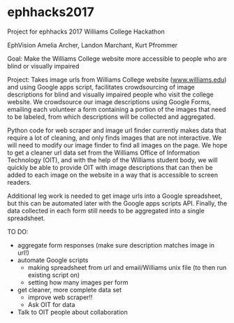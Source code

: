 # ephhacks2017
Project for ephhacks 2017 Williams College Hackathon

EphVision
Amelia Archer, Landon Marchant,  Kurt Pfrommer

Goal: Make the Williams College website more accessible to people who are blind or visually impaired

Project: Takes image urls from Williams College website (www.williams.edu) and using Google apps script, facilitates crowdsourcing of image descriptions for blind and visually impaired people who visit the college website. We crowdsource our image descriptions using Google Forms, emailing each volunteer a form containing a portion of the images that need to be labeled, from which descriptions will be collected and aggregated.

Python code for web scraper and image url finder currently makes data that require a lot of cleaning, and only finds images that are not interactive. We will need to modify our image finder to find all images on the page. We hope to get a cleaner url data set from the Williams Office of Information Technology (OIT), and with the help of the Williams student body, we will quickly be able to provide OIT with image descriptions that can then be added to each image on the website in a way that is accessible to screen readers.

Additional leg work is needed to get image urls into a Google spreadsheet, but this can be automated later with the Google apps scripts API. Finally, the data collected in each form still needs to be aggregated into a single spreadsheet.

TO DO:
- aggregate form responses (make sure description matches image in url!)
- automate Google scripts
  - making spreadsheet from url and email/Williams unix file (to then run existing script on)
  - setting how many images per form
- get cleaner, more complete data set
  - improve web scraper!!
  - Ask OIT for data
- Talk to OIT people about collaboration
